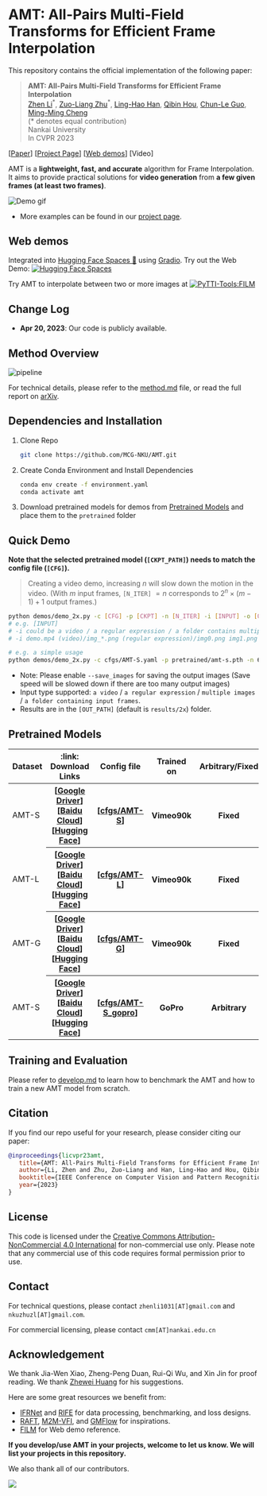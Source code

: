 # AMT: All-Pairs Multi-Field Transforms for Efficient Frame Interpolation


This repository contains the official implementation of the following paper:
> **AMT: All-Pairs Multi-Field Transforms for Efficient Frame Interpolation**<br>
> [Zhen Li](https://paper99.github.io/)<sup>\*</sup>, [Zuo-Liang Zhu](https://nk-cs-zzl.github.io/)<sup>\*</sup>, [Ling-Hao Han](https://scholar.google.com/citations?user=0ooNdgUAAAAJ&hl=en), [Qibin Hou](https://scholar.google.com/citations?hl=en&user=fF8OFV8AAAAJ&view_op=list_works), [Chun-Le Guo](https://scholar.google.com/citations?hl=en&user=RZLYwR0AAAAJ),  [Ming-Ming Cheng](https://mmcheng.net/cmm)<br>
> (\* denotes equal contribution) <br>
> Nankai University <br>
> In CVPR 2023<br>

[[Paper](https://arxiv.org/abs/2304.09790)]
[[Project Page](https://nk-cs-zzl.github.io/projects/amt/index.html)]
[[Web demos](#web-demos)]
[Video]

AMT is a **lightweight, fast, and accurate** algorithm for Frame Interpolation.
It aims to provide practical solutions for **video generation** from **a few given frames (at least two frames)**.

![Demo gif](assets/amt_demo.gif)
* More examples can be found in our [project page](https://nk-cs-zzl.github.io/projects/amt/index.html).

## Web demos
Integrated into [Hugging Face Spaces 🤗](https://huggingface.co/spaces) using [Gradio](https://github.com/gradio-app/gradio). Try out the Web Demo: [![Hugging Face Spaces](https://img.shields.io/badge/%F0%9F%A4%97%20Hugging%20Face-Spaces-blue)](https://huggingface.co/spaces/NKU-AMT/AMT)

Try AMT to interpolate between two or more images at [![PyTTI-Tools:FILM](https://colab.research.google.com/assets/colab-badge.svg)](https://colab.research.google.com/drive/1IeVO5BmLouhRh6fL2z_y18kgubotoaBq?usp=sharing)


## Change Log
- **Apr 20, 2023**: Our code is publicly available.


## Method Overview
![pipeline](https://user-images.githubusercontent.com/21050959/229420451-65951bd0-732c-4f09-9121-f291a3862d6e.png)

For technical details, please refer to the [method.md](docs/method.md) file, or read the full report on [arXiv](https://arxiv.org/abs/2304.09790).

## Dependencies and Installation
1. Clone Repo

   ```bash
   git clone https://github.com/MCG-NKU/AMT.git
   ```

2. Create Conda Environment and Install Dependencies

   ```bash
   conda env create -f environment.yaml
   conda activate amt
   ```
3. Download pretrained models for demos from [Pretrained Models](#pretrained-models) and place them to the `pretrained` folder

## Quick Demo

**Note that the selected pretrained model (`[CKPT_PATH]`) needs to match the config file (`[CFG]`).**

 > Creating a video demo, increasing $n$ will slow down the motion in the video. (With $m$ input frames, `[N_ITER]` $=n$ corresponds to $2^n\times (m-1)+1$ output frames.)


 ```bash
 python demos/demo_2x.py -c [CFG] -p [CKPT] -n [N_ITER] -i [INPUT] -o [OUT_PATH] -r [FRAME_RATE]
 # e.g. [INPUT]
 # -i could be a video / a regular expression / a folder contains multiple images
 # -i demo.mp4 (video)/img_*.png (regular expression)/img0.png img1.png (images)/demo_input (folder)

 # e.g. a simple usage
 python demos/demo_2x.py -c cfgs/AMT-S.yaml -p pretrained/amt-s.pth -n 6 -i assets/quick_demo/img0.png assets/quick_demo/img1.png

 ```

 + Note: Please enable `--save_images` for saving the output images (Save speed will be slowed down if there are too many output images)
 + Input type supported: `a video` / `a regular expression` / `multiple images` / `a folder containing input frames`.
 + Results are in the `[OUT_PATH]` (default is `results/2x`) folder.

## Pretrained Models

<p id="Pretrained"></p>

<table>
<thead>
  <tr>
    <th> Dataset </th>
    <th> :link: Download Links </th>
    <th> Config file </th>
    <th> Trained on </th>
    <th> Arbitrary/Fixed </th>
  </tr>
</thead>
<tbody>
  <tr>
    <td>AMT-S</td>
    <th> [<a href="https://drive.google.com/file/d/1WmOKmQmd6pnLpID8EpUe-TddFpJuavrL/view?usp=share_link">Google Driver</a>][<a href="https://pan.baidu.com/s/1yGaNLeb9TG5-81t0skrOUA?pwd=f66n">Baidu Cloud</a>][<a href="https://huggingface.co/lalala125/AMT/resolve/main/amt-s.pth">Hugging Face</a>] </th>
    <th> [<a href="cfgs/AMT-S.yaml">cfgs/AMT-S</a>] </th>
    <th>Vimeo90k</th>
    <th>Fixed</th>
  </tr>
  <tr>
    <td>AMT-L</td>
    <th>[<a href="https://drive.google.com/file/d/1UyhYpAQLXMjFA55rlFZ0kdiSVTL7oU-z/view?usp=share_link">Google Driver</a>][<a href="https://pan.baidu.com/s/1qI4fBgS405Bd4Wn1R3Gbeg?pwd=nbne">Baidu Cloud</a>][<a href="https://huggingface.co/lalala125/AMT/resolve/main/amt-l.pth">Hugging Face</a>]</th>
    <th> [<a href="cfgs/AMT-L.yaml">cfgs/AMT-L</a>] </th>
    <th>Vimeo90k</th>
    <th>Fixed</th>
  </tr>
  <tr>
    <td>AMT-G</td>
    <th>[<a href="https://drive.google.com/file/d/1yieLtKh4ei3gOrLN1LhKSP_9157Q-mtP/view?usp=share_link">Google Driver</a>][<a href="https://pan.baidu.com/s/1AjmQVziQut1bXgQnDcDKvA?pwd=caf6">Baidu Cloud</a>][<a href="https://huggingface.co/lalala125/AMT/resolve/main/amt-g.pth">Hugging Face</a>] </th>
    <th> [<a href="cfgs/AMT-G.yaml">cfgs/AMT-G</a>] </th>
    <th>Vimeo90k</th>
    <th>Fixed</th>
  </tr>
  <tr>
    <td>AMT-S</td>
    <th>[<a href="https://drive.google.com/file/d/1f1xAF0EDm-rjDdny8_aLyeedfM0QL4-C/view?usp=share_link">Google Driver</a>][<a href="https://pan.baidu.com/s/1eZtoULyduQM8AkXeYEBOEw?pwd=8hy3">Baidu Cloud</a>][<a href="https://huggingface.co/lalala125/AMT/resolve/main/gopro_amt-s.pth">Hugging Face</a>] </th>
    <th> [<a href="cfgs/AMT-S_gopro.yaml">cfgs/AMT-S_gopro</a>] </th>
    <th>GoPro</th>
    <th>Arbitrary</th>
  </tr>
</tbody>
</table>

## Training and Evaluation

Please refer to [develop.md](docs/develop.md) to learn how to benchmark the AMT and how to train a new AMT model from scratch.


## Citation
   If you find our repo useful for your research, please consider citing our paper:

   ```bibtex
   @inproceedings{licvpr23amt,
      title={AMT: All-Pairs Multi-Field Transforms for Efficient Frame Interpolation},
      author={Li, Zhen and Zhu, Zuo-Liang and Han, Ling-Hao and Hou, Qibin and Guo, Chun-Le and Cheng, Ming-Ming},
      booktitle={IEEE Conference on Computer Vision and Pattern Recognition (CVPR)},
      year={2023}
   }
   ```


## License
This code is licensed under the [Creative Commons Attribution-NonCommercial 4.0 International](https://creativecommons.org/licenses/by-nc/4.0/) for non-commercial use only.
Please note that any commercial use of this code requires formal permission prior to use.

## Contact

For technical questions, please contact `zhenli1031[AT]gmail.com` and `nkuzhuzl[AT]gmail.com`.

For commercial licensing, please contact `cmm[AT]nankai.edu.cn`

## Acknowledgement

We thank Jia-Wen Xiao, Zheng-Peng Duan, Rui-Qi Wu, and Xin Jin for proof reading.
We thank [Zhewei Huang](https://github.com/hzwer) for his suggestions.

Here are some great resources we benefit from:

- [IFRNet](https://github.com/ltkong218/IFRNet) and [RIFE](https://github.com/megvii-research/ECCV2022-RIFE) for data processing, benchmarking, and loss designs.
- [RAFT](https://github.com/princeton-vl/RAFT), [M2M-VFI](https://github.com/feinanshan/M2M_VFI), and [GMFlow](https://github.com/haofeixu/gmflow) for inspirations.
- [FILM](https://github.com/google-research/frame-interpolation) for Web demo reference.


**If you develop/use AMT in your projects, welcome to let us know. We will list your projects in this repository.**

We also thank all of our contributors.

<a href="https://github.com/MCG-NKU/AMT/graphs/contributors">
  <img src="https://contrib.rocks/image?repo=MCG-NKU/AMT" />
</a>
